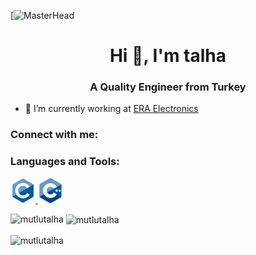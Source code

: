 [![MasterHead](https://www.google.com/url?sa=i&url=https%3A%2F%2F42wolfsburg.de%2Fembedded-systems%2F&psig=AOvVaw024CDM1w0gqMBLbhsd5VpN&ust=1686434582323000&source=images&cd=vfe&ved=2ahUKEwj6goDDmLf_AhW7RvEDHUeACQgQjRx6BAgAEAw)

<h1 align="center">Hi 👋, I'm talha</h1>
<h3 align="center">A Quality Engineer from Turkey</h3>

- 🔭 I’m currently working at [ERA Electronics](https://www.era-electronic.com/)

<h3 align="left">Connect with me:</h3>
<p align="left">
</p>

<h3 align="left">Languages and Tools:</h3>
<p align="left"> <a href="https://www.cprogramming.com/" target="_blank" rel="noreferrer"> <img src="https://raw.githubusercontent.com/devicons/devicon/master/icons/c/c-original.svg" alt="c" width="40" height="40"/> </a> <a href="https://www.w3schools.com/cpp/" target="_blank" rel="noreferrer"> <img src="https://raw.githubusercontent.com/devicons/devicon/master/icons/cplusplus/cplusplus-original.svg" alt="cplusplus" width="40" height="40"/> </a> </p>

<p><img align="left" src="https://github-readme-stats.vercel.app/api/top-langs?username=mutlutalha&show_icons=true&locale=en&layout=compact" alt="mutlutalha" /></p>

<p>&nbsp;<img align="center" src="https://github-readme-stats.vercel.app/api?username=mutlutalha&show_icons=true&locale=en" alt="mutlutalha" /></p>

<p><img align="center" src="https://github-readme-streak-stats.herokuapp.com/?user=mutlutalha&" alt="mutlutalha" /></p>



